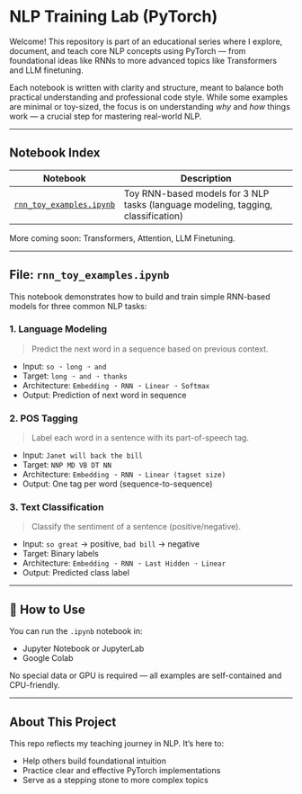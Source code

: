 # NLP Training Lab (PyTorch)

Welcome! This repository is part of an educational series where I explore, document, and teach core NLP concepts using PyTorch — from foundational ideas like RNNs to more advanced topics like Transformers and LLM finetuning.

Each notebook is written with clarity and structure, meant to balance both practical understanding and professional code style. While some examples are minimal or toy-sized, the focus is on understanding *why* and *how* things work — a crucial step for mastering real-world NLP.

---

## Notebook Index

| Notebook | Description |
|----------|-------------|
| [`rnn_toy_examples.ipynb`](./rnn_toy_examples.ipynb) | Toy RNN-based models for 3 NLP tasks (language modeling, tagging, classification) |

More coming soon: Transformers, Attention, LLM Finetuning.

---

## File: `rnn_toy_examples.ipynb`

This notebook demonstrates how to build and train simple RNN-based models for three common NLP tasks:

### 1️. Language Modeling
> Predict the next word in a sequence based on previous context.

- Input: `so ➝ long ➝ and`
- Target: `long ➝ and ➝ thanks`
- Architecture: `Embedding ➝ RNN ➝ Linear ➝ Softmax`
- Output: Prediction of next word in sequence

### 2. POS Tagging
> Label each word in a sentence with its part-of-speech tag.

- Input: `Janet will back the bill`
- Target: `NNP MD VB DT NN`
- Architecture: `Embedding ➝ RNN ➝ Linear (tagset size)`
- Output: One tag per word (sequence-to-sequence)

### 3️. Text Classification
> Classify the sentiment of a sentence (positive/negative).

- Input: `so great` → positive, `bad bill` → negative
- Target: Binary labels
- Architecture: `Embedding ➝ RNN ➝ Last Hidden ➝ Linear`
- Output: Predicted class label

---

## 🚀 How to Use
You can run the `.ipynb` notebook in:
- Jupyter Notebook or JupyterLab
- Google Colab

No special data or GPU is required — all examples are self-contained and CPU-friendly.

---

## About This Project
This repo reflects my teaching journey in NLP. It’s here to:
- Help others build foundational intuition
- Practice clear and effective PyTorch implementations
- Serve as a stepping stone to more complex topics
